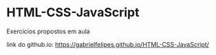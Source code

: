 # HTML-CSS-JavaScript
Exercicios propostos em aula</br>

link do github.io: https://gabrielfelipes.github.io/HTML-CSS-JavaScript/
